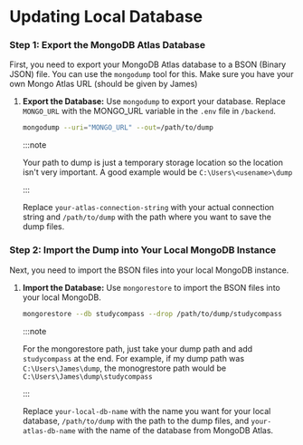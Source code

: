 # Updating Local Database
### **Step 1: Export the MongoDB Atlas Database**
First, you need to export your MongoDB Atlas database to a BSON (Binary JSON) file. You can use the `mongodump` tool for this. Make sure you have your own Mongo Atlas URL (should be given by James)

1. **Export the Database:**
   Use `mongodump` to export your database. Replace `MONGO_URL` with the MONGO_URL variable in the `.env` file in `/backend`.
   ```sh
   mongodump --uri="MONGO_URL" --out=/path/to/dump
   ```

   :::note

    Your path to dump is just a temporary storage location so the location isn't very important. A good example would be `C:\Users\<usename>\dump`

    :::

   Replace `your-atlas-connection-string` with your actual connection string and `/path/to/dump` with the path where you want to save the dump files.

### **Step 2: Import the Dump into Your Local MongoDB Instance**
Next, you need to import the BSON files into your local MongoDB instance.

1. **Import the Database:**
   Use `mongorestore` to import the BSON files into your local MongoDB.

   ```sh
   mongorestore --db studycompass --drop /path/to/dump/studycompass
   ```
    :::note

    For the mongorestore path, just take your dump path and add `studycompass` at the end. For example, if my dump path was `C:\Users\James\dump`, the monogrestore path would be `C:\Users\James\dump\studycompass`

    :::

   Replace `your-local-db-name` with the name you want for your local database, `/path/to/dump` with the path to the dump files, and `your-atlas-db-name` with the name of the database from MongoDB Atlas.
